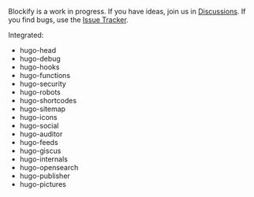 Blockify is a work in progress. If you have ideas, join us in [Discussions](https://github.com/davidsneighbour/hugo-blockify). If you find bugs, use the [Issue Tracker](https://github.com/davidsneighbour/hugo-blockify/issues).

Integrated:

- hugo-head
- hugo-debug
- hugo-hooks
- hugo-functions
- hugo-security
- hugo-robots
- hugo-shortcodes
- hugo-sitemap
- hugo-icons
- hugo-social
- hugo-auditor
- hugo-feeds
- hugo-giscus
- hugo-internals
- hugo-opensearch
- hugo-publisher
- hugo-pictures
